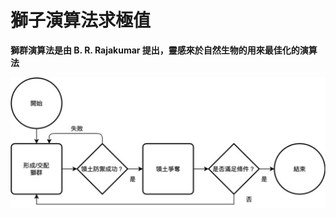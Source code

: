 # 獅子演算法求極值

**獅群演算法是由 B. R. Rajakumar 提出，靈感來於自然生物的用來最佳化的演算法**

![flow chart](pic/flow_chart.png "Flow Chart")